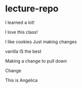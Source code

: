 # lecture-repo

I learned a lot!

I love this class!

I like cookies
Just making changes

vanilla
IS the best


Making a change to pull down

Change


This is Angelica